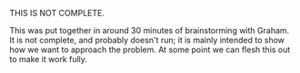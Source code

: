 THIS IS NOT COMPLETE.

This was put together in around 30 minutes of brainstorming
with Graham. It is not complete, and probably doesn't run;
it is mainly intended to show how we want to approach the problem.
At some point we can flesh this out to make it work fully.